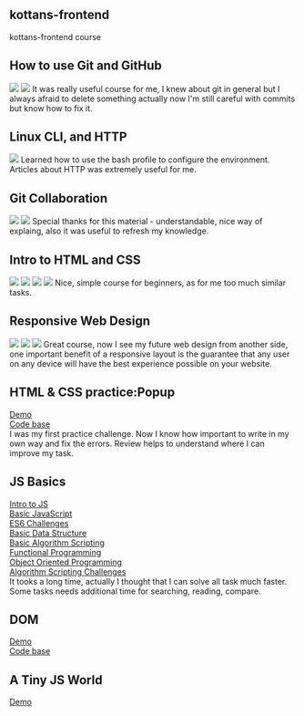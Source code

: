## kottans-frontend

kottans-frontend course
## How to use Git and GitHub

<img src="task_git_basics/how-to-use-git.png">
<img src="task_git_basics/git_branching.png" >
It was really useful course for me, I knew about git in general but I always afraid to delete something actually now I'm still careful with commits but know how to fix it.

## Linux CLI, and HTTP
<img src="task_linux_cli/Command Line.png">
Learned how to use the bash profile to configure the environment. Articles about HTTP was extremely useful for me.

## Git Collaboration 
<img src="task_git_collaboration/git_collaboration.png">
<img src="task_git_collaboration/version_control_with_git.png">
Special thanks for this material - understandable, nice way of explaing, also it was useful to refresh my knowledge.

## Intro to HTML and CSS
<img src="task_html_css_intro/intro_css.png">
<img src="task_html_css_intro/intro_html.png">
<img src="task_html_css_intro/intro_html_and_css.png">
<img src="task_html_css_intro/intro_html_css.png">
Nice, simple course for beginners, as for me too much similar tasks.

## Responsive Web Design
<img src="task_responsive_web_design/responsive_web.png">
<img src="task_responsive_web_design/grid_garden.png">
<img src="task_responsive_web_design/frogg_flex.png">
Great course, now I see my future web design from another side, one important benefit of a responsive layout is the guarantee that any user on any device will have the best experience possible on your website.


## HTML & CSS practice:Popup
[Demo](https://dashakim.github.io)  
[Code base](https://github.com/dashakim/kottans-frontend/tree/master/task_html_css_popup)  
I was my first practice challenge. Now I know how important to write in my own way and fix the errors. Review helps to understand where I can improve my task.

## JS Basics
[Intro to JS](task_js_basics/intro_to_js.png)  
[Basic JavaScript](task_js_basics/basic_javascript.png)  
[ES6 Challenges](task_js_basics/es6.png)  
[Basic Data Structure](task_js_basics/basic_data_structure.png)  
[Basic Algorithm Scripting](task_js_basics/basic_algorithm_scripting.png)  
[Functional Programming](task_js_basics/functional_programming.png)  
[Object Oriented Programming](task_js_basics/object_oriented_programming.png)  
[Algorithm Scripting Challenges](task_js_basics/intermediate_algorithm_scripting.png)  
It tooks a long time, actually I thought that I can solve all task much faster. Some tasks needs additional time for searching, reading, compare. 

## DOM
[Demo](https://dashakim.github.io/dom.github.io/)  
[Code base](https://github.com/dashakim/dom)  

## A Tiny JS World
[Demo](https://dashakim.github.io/a-tiny-JS-world/)
